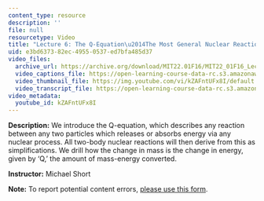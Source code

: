 ```yaml
---
content_type: resource
description: ''
file: null
resourcetype: Video
title: "Lecture 6: The Q-Equation\u2014The Most General Nuclear Reaction"
uid: e3bd6373-82ec-4955-0537-ed7bfa485d37
video_files:
  archive_url: https://archive.org/download/MIT22.01F16/MIT22_01F16_Lec06_300k.mp4
  video_captions_file: https://open-learning-course-data-rc.s3.amazonaws.com/22-01-introduction-to-nuclear-engineering-and-ionizing-radiation-fall-2016/85c0ae6ca6ef56089897fc1f548e7f20_kZAFntUFx8I.vtt
  video_thumbnail_file: https://img.youtube.com/vi/kZAFntUFx8I/default.jpg
  video_transcript_file: https://open-learning-course-data-rc.s3.amazonaws.com/22-01-introduction-to-nuclear-engineering-and-ionizing-radiation-fall-2016/2f219c372636c9a434b88ed700482246_kZAFntUFx8I.pdf
video_metadata:
  youtube_id: kZAFntUFx8I
---
```


**Description:** We introduce the Q-equation, which describes any reaction between any two particles which releases or absorbs energy via any nuclear process. All two-body nuclear reactions will then derive from this as simplifications. We drill how the change in mass is the change in energy, given by ‘Q,’ the amount of mass-energy converted.

**Instructor:** Michael Short

**Note:** To report potential content errors, [please use this form](https://forms.gle/8B2zcUvfCtgJdTdE7).